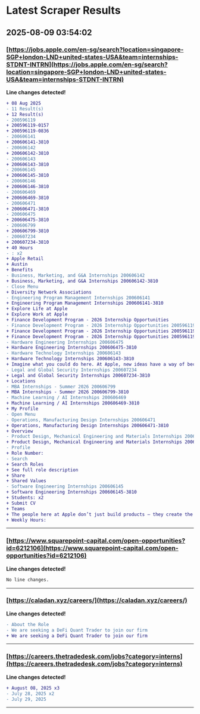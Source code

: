 # Latest Scraper Results

## 2025-08-09 03:54:02

### [https://jobs.apple.com/en-sg/search?location=singapore-SGP+london-LND+united-states-USA&team=internships-STDNT-INTRN](https://jobs.apple.com/en-sg/search?location=singapore-SGP+london-LND+united-states-USA&team=internships-STDNT-INTRN)

**Line changes detected!**

```diff
+ 08 Aug 2025
- 11 Result(s)
+ 12 Result(s)
- 200596119
+ 200596119-0157
+ 200596119-0836
- 200606141
+ 200606141-3810
- 200606142
+ 200606142-3810
- 200606143
+ 200606143-3810
- 200606145
+ 200606145-3810
- 200606146
+ 200606146-3810
- 200606469
+ 200606469-3810
- 200606471
+ 200606471-3810
- 200606475
+ 200606475-3810
- 200606799
+ 200606799-3810
- 200607234
+ 200607234-3810
+ 40 Hours
- : x2
+ Apple Retail
+ Austin
+ Benefits
- Business, Marketing, and G&A Internships 200606142
+ Business, Marketing, and G&A Internships 200606142-3810
- Close Menu
+ Diversity Network Associations
- Engineering Program Management Internships 200606141
+ Engineering Program Management Internships 200606141-3810
+ Explore Life at Apple
+ Explore Work at Apple
+ Finance Development Program - 2026 Internship Opportunities
- Finance Development Program - 2026 Internship Opportunities 200596119
+ Finance Development Program - 2026 Internship Opportunities 200596119-0157
+ Finance Development Program - 2026 Internship Opportunities 200596119-0836
- Hardware Engineering Internships 200606475
+ Hardware Engineering Internships 200606475-3810
- Hardware Technology Internships 200606143
+ Hardware Technology Internships 200606143-3810
+ Imagine what you could do here. At Apple, new ideas have a way of becoming extraordinary products, services, and customer experiences very quickly. Bring passion and dedication to your job, and there's no telling what you could accomplish.
- Legal and Global Security Internships 200607234
+ Legal and Global Security Internships 200607234-3810
+ Locations
- MBA Internships - Summer 2026 200606799
+ MBA Internships - Summer 2026 200606799-3810
- Machine Learning / AI Internships 200606469
+ Machine Learning / AI Internships 200606469-3810
+ My Profile
- Open Menu
- Operations, Manufacturing Design Internships 200606471
+ Operations, Manufacturing Design Internships 200606471-3810
+ Overview
- Product Design, Mechanical Engineering and Materials Internships 200606146
+ Product Design, Mechanical Engineering and Materials Internships 200606146-3810
- Profile
+ Role Number:
- Search
+ Search Roles
+ See full role description
+ Share
+ Shared Values
- Software Engineering Internships 200606145
+ Software Engineering Internships 200606145-3810
+ Students: x2
+ Submit CV
+ Teams
+ The people here at Apple don’t just build products — they create the kind of wonder that’s revolutionized entire industries. It’s the diversity of those people and their ideas that inspires the innovation that runs through everything we do, from amazing technology to industry-leading environmental efforts. Join Apple and help us leave the world better th...
+ Weekly Hours:
```

---
### [https://www.squarepoint-capital.com/open-opportunities?id=6212106](https://www.squarepoint-capital.com/open-opportunities?id=6212106)

**Line changes detected!**

```diff
No line changes.
```

---
### [https://caladan.xyz/careers/](https://caladan.xyz/careers/)

**Line changes detected!**

```diff
- About the Role
- We are seeking a DeFi Quant Trader to join our firm
+ We are seeking a DeFi Quant Trader to join our firm
```

---
### [https://careers.thetradedesk.com/jobs?category=interns](https://careers.thetradedesk.com/jobs?category=interns)

**Line changes detected!**

```diff
+ August 08, 2025 x3
- July 28, 2025 x2
- July 29, 2025
```

---
